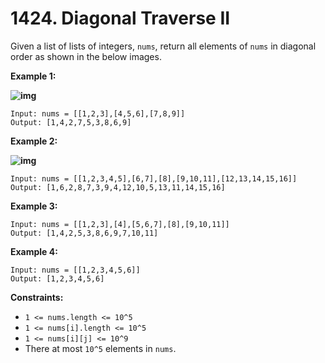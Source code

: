 # 1424. Diagonal Traverse II

Given a list of lists of integers, `nums`, return all elements of `nums` in diagonal order as shown in the below images.

 

**Example 1:**

**![img](https://assets.leetcode.com/uploads/2020/04/08/sample_1_1784.png)**

```
Input: nums = [[1,2,3],[4,5,6],[7,8,9]]
Output: [1,4,2,7,5,3,8,6,9]
```

**Example 2:**

**![img](https://assets.leetcode.com/uploads/2020/04/08/sample_2_1784.png)**

```
Input: nums = [[1,2,3,4,5],[6,7],[8],[9,10,11],[12,13,14,15,16]]
Output: [1,6,2,8,7,3,9,4,12,10,5,13,11,14,15,16]
```

**Example 3:**

```
Input: nums = [[1,2,3],[4],[5,6,7],[8],[9,10,11]]
Output: [1,4,2,5,3,8,6,9,7,10,11]
```

**Example 4:**

```
Input: nums = [[1,2,3,4,5,6]]
Output: [1,2,3,4,5,6]
```

 

**Constraints:**

- `1 <= nums.length <= 10^5`
- `1 <= nums[i].length <= 10^5`
- `1 <= nums[i][j] <= 10^9`
- There at most `10^5` elements in `nums`.